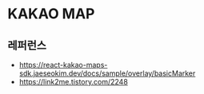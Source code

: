 # KAKAO MAP

## 레퍼런스
- https://react-kakao-maps-sdk.jaeseokim.dev/docs/sample/overlay/basicMarker
- https://link2me.tistory.com/2248
